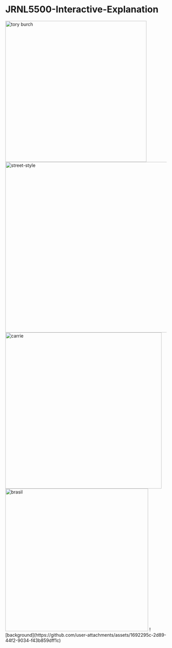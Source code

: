 # JRNL5500-Interactive-Explanation
<img width="441" alt="tory burch" src="https://github.com/user-attachments/assets/0d43301a-f84c-40d4-a2b5-3282dc7732c4"/>
<img width="533" alt="street-style" src="https://github.com/user-attachments/assets/5f57e85d-ebec-45e9-be2e-70196f68e255" />
<img width="488" alt="carrie" src="https://github.com/user-attachments/assets/b1eacfec-b8f1-463c-bc25-fa8292e8440f" />
<img width="446" alt="brasil" src="https://github.com/user-attachments/assets/1b51314f-7079-4394-b8a5-a12e61c9619f" />
![background](https://github.com/user-attachments/assets/1692295c-2d89-44f2-9034-f43b859dff1c)
